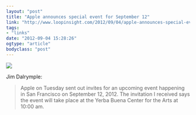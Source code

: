 ```yaml
---
layout: "post"
title: "Apple announces special event for September 12"
link: "http://www.loopinsight.com/2012/09/04/apple-announces-special-event-for-september-12/"
tags: 
- "links"
date: "2012-09-04 15:28:26"
ogtype: "article"
bodyclass: "post"
---
```


![](http://cdn.rogerstringer.com/media/Apple-event1-535x480.jpg)

Jim Dalrymple:

> Apple on Tuesday sent out invites for an upcoming event happening in San Francisco on September 12, 2012. The invitation I received says the event will take place at the Yerba Buena Center for the Arts at 10:00 am.